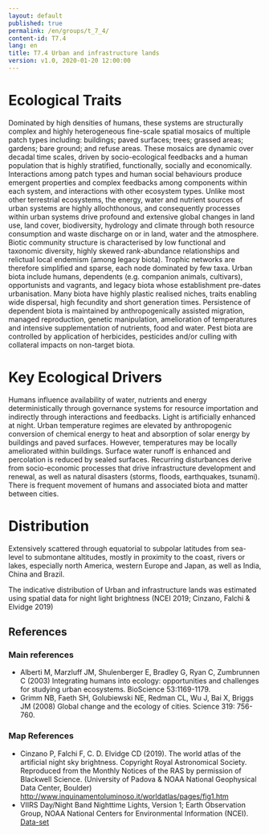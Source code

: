 ```yaml
---
layout: default
published: true
permalink: /en/groups/t_7_4/
content-id: T7.4
lang: en
title: T7.4 Urban and infrastructure lands
version: v1.0, 2020-01-20 12:00:00
---
```

# Ecological Traits

Dominated by high densities of humans, these systems are structurally complex and highly heterogeneous fine-scale spatial mosaics of multiple patch types including: buildings; paved surfaces; trees; grassed areas; gardens; bare ground; and refuse areas. These mosaics are dynamic over decadal time scales, driven by socio-ecological feedbacks and a human population that is highly stratified, functionally, socially and economically. Interactions among patch types and human social behaviours produce emergent properties and complex feedbacks among components within each system, and interactions with other ecosystem types. Unlike most other terrestrial ecosystems, the energy, water and nutrient sources of urban systems are highly allochthonous, and consequently processes within urban systems drive profound and extensive global changes in land use, land cover, biodiversity, hydrology and climate through both resource consumption and waste discharge on or in land, water and the atmosphere. Biotic community structure is characterised by low functional and taxonomic diversity, highly skewed rank-abundance relationships and relictual local endemism (among legacy biota). Trophic networks are therefore simplified and sparse, each node dominated by few taxa. Urban biota include humans, dependents (e.g. companion animals, cultivars), opportunists and vagrants, and legacy biota whose establishment pre-dates urbanisation. Many biota have highly plastic realised niches, traits enabling wide dispersal, high fecundity and short generation times. Persistence of dependent biota is maintained by anthropogenically assisted migration, managed reproduction, genetic manipulation, amelioration of temperatures and intensive supplementation of nutrients, food and water. Pest biota are controlled by application of herbicides, pesticides and/or culling with collateral impacts on non-target biota.

# Key Ecological Drivers

Humans influence availability of water, nutrients and energy deterministically through governance systems for resource importation and indirectly through interactions and feedbacks. Light is artificially enhanced at night. Urban temperature regimes are elevated by anthropogenic conversion of chemical energy to heat and absorption of solar energy by buildings and paved surfaces. However, temperatures may be locally ameliorated within buildings. Surface water runoff is enhanced and percolation is reduced by sealed surfaces. Recurring disturbances derive from socio-economic processes that drive infrastructure development and renewal, as well as natural disasters (storms, floods, earthquakes, tsunami). There is frequent movement of humans and associated biota and matter between cities.

# Distribution

Extensively scattered through equatorial to subpolar latitudes from sea-level to submontane altitudes, mostly in proximity to the coast, rivers or lakes, especially north America, western Europe and Japan, as well as India, China and Brazil.

The indicative distribution of Urban and infrastructure lands was estimated using spatial data for night light brightness (NCEI 2019; Cinzano, Falchi & Elvidge 2019)

## References
### Main references
* Alberti M, Marzluff JM, Shulenberger E, Bradley G, Ryan C, Zumbrunnen C (2003) Integrating humans into ecology: opportunities and challenges for studying urban ecosystems. BioScience 53:1169-1179.
* Grimm NB, Faeth SH, Golubiewski NE, Redman CL, Wu J, Bai X, Briggs JM (2008) Global change and the ecology of cities. Science 319: 756-760.
### Map References
* Cinzano P, Falchi F, C. D. Elvidge CD (2019). The world atlas of the artificial night sky brightness. Copyright Royal Astronomical Society. Reproduced from the Monthly Notices of the RAS by permission of Blackwell Science. (University of Padova & NOAA National Geophysical Data Center, Boulder) http://www.inquinamentoluminoso.it/worldatlas/pages/fig1.htm
* VIIRS Day/Night Band Nighttime Lights, Version 1; Earth Observation Group, NOAA National Centers for Environmental Information (NCEI). [Data-set]( https://eogdata.mines.edu/download_dnb_composites.html)
